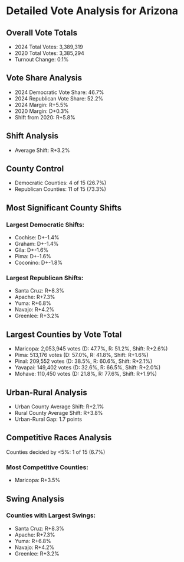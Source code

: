 # Detailed Vote Analysis for Arizona

## Overall Vote Totals

* 2024 Total Votes: 3,389,319
* 2020 Total Votes: 3,385,294
* Turnout Change: 0.1%

## Vote Share Analysis

* 2024 Democratic Vote Share: 46.7%
* 2024 Republican Vote Share: 52.2%
* 2024 Margin: R+5.5%
* 2020 Margin: D+0.3%
* Shift from 2020: R+5.8%

## Shift Analysis

* Average Shift: R+3.2%

## County Control

* Democratic Counties: 4 of 15 (26.7%)
* Republican Counties: 11 of 15 (73.3%)

## Most Significant County Shifts

### Largest Democratic Shifts:
* Cochise: D+-1.4%
* Graham: D+-1.4%
* Gila: D+-1.6%
* Pima: D+-1.6%
* Coconino: D+-1.8%

### Largest Republican Shifts:
* Santa Cruz: R+8.3%
* Apache: R+7.3%
* Yuma: R+6.8%
* Navajo: R+4.2%
* Greenlee: R+3.2%

## Largest Counties by Vote Total

* Maricopa: 2,053,945 votes (D: 47.7%, R: 51.2%, Shift: R+2.6%)
* Pima: 513,176 votes (D: 57.0%, R: 41.8%, Shift: R+1.6%)
* Pinal: 209,552 votes (D: 38.5%, R: 60.6%, Shift: R+2.1%)
* Yavapai: 149,402 votes (D: 32.6%, R: 66.5%, Shift: R+2.0%)
* Mohave: 110,450 votes (D: 21.8%, R: 77.6%, Shift: R+1.9%)

## Urban-Rural Analysis

* Urban County Average Shift: R+2.1%
* Rural County Average Shift: R+3.8%
* Urban-Rural Gap: 1.7 points

## Competitive Races Analysis

Counties decided by <5%: 1 of 15 (6.7%)

### Most Competitive Counties:
* Maricopa: R+3.5%

## Swing Analysis

### Counties with Largest Swings:
* Santa Cruz: R+8.3%
* Apache: R+7.3%
* Yuma: R+6.8%
* Navajo: R+4.2%
* Greenlee: R+3.2%
